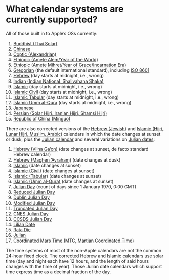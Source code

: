 # What calendar systems are currently supported?

All of those built in to Apple’s OSs currently:

1.	[Buddhist (Thai Solar)](https://en.wikipedia.org/wiki/Thai_solar_calendar)
2.	[Chinese](https://en.wikipedia.org/wiki/Chinese_calendar#Modern_calendars)
3.	[Coptic (Alexandrian)](https://en.wikipedia.org/wiki/Coptic_calendar)
4.	[Ethiopic (Amete Alem/Year of the World)](https://en.wikipedia.org/wiki/Ethiopian_calendar#Anno_Mundi_according_to_Panodoros)
5.	[Ethiopic (Amete Mihret/Year of Grace/Incarnation Era)](https://en.wikipedia.org/wiki/Ethiopian_calendar#Incarnation_Era)
6.	[Gregorian](https://en.wikipedia.org/wiki/Gregorian_calendar) (the default international standard), including [ISO 8601](https://en.wikipedia.org/wiki/ISO_8601)
7.	[Hebrew](https://en.wikipedia.org/wiki/Hebrew_calendar) (day starts at midnight, i.e., wrong)
8.	[Indian (Indian National, Shalivahana Shaka)](https://en.wikipedia.org/wiki/Indian_national_calendar)
9.	[Islamic](https://en.wikipedia.org/wiki/Islamic_calendar) (day starts at midnight, i.e., wrong)
10.	[Islamic Civil](https://en.wikipedia.org/wiki/Islamic_calendar) (day starts at midnight, i.e., wrong)
11.	[Islamic Tabular](https://en.wikipedia.org/wiki/Islamic_calendar) (day starts at midnight, i.e., wrong)
12.	[Islamic Umm al-Qura](https://en.wikipedia.org/wiki/Islamic_calendar) (day starts at midnight, i.e., wrong)
14.	[Japanese](https://en.wikipedia.org/wiki/Japanese_calendar#Gregorian_Calendar_(seireki))
15.	[Persian (Solar Hijri, Iranian Hijri, Shamsi Hijri)](https://en.wikipedia.org/wiki/Solar_Hijri_calendar)
16.	[Republic of China (Minguo)](https://en.wikipedia.org/wiki/Republic_of_China_calendar)

There are also corrected versions of the [Hebrew (Jewish)](https://en.wikipedia.org/wiki/Hebrew_calendar) and [Islamic (Hijri, Lunar Hijri, Muslim, Arabic)](https://en.wikipedia.org/wiki/Islamic_calendar) calendars in which the date changes at sunset or dusk, plus the [Julian calendar](https://en.wikipedia.org/wiki/Julian_calendar) and several variations on [Julian dates](https://en.wikipedia.org/wiki/Julian_day):

1.	[Hebrew (Vilna Ga’on)](https://en.wikipedia.org/wiki/Hebrew_calendar) (date changes at sunset, de facto standard Hebrew calendar)
2.	[Hebrew (Maghen ’Avraham)](https://en.wikipedia.org/wiki/Hebrew_calendar) (date changes at dusk)
3.	[Islamic](https://en.wikipedia.org/wiki/Islamic_calendar) (date changes at sunset)
4.	[Islamic (Civil)](https://en.wikipedia.org/wiki/Islamic_calendar) (date changes at sunset)
5.	[Islamic (Tabular)](https://en.wikipedia.org/wiki/Islamic_calendar) (date changes at sunset)
6.	[Islamic (Umm al-Qura)](https://en.wikipedia.org/wiki/Islamic_calendar) (date changes at sunset)
7.	[Julian Day](https://en.wikipedia.org/wiki/Islamic_calendar) (count of days since 1 January 1970, 0:00 GMT)
8.	[Reduced Julian Day](https://en.wikipedia.org/wiki/Julian_day)
9.	[Dublin Julian Day](https://en.wikipedia.org/wiki/Julian_day)
10.	[Modified Julian Day](https://en.wikipedia.org/wiki/Julian_day)
11.	[Truncated Julian Day](https://en.wikipedia.org/wiki/Julian_day)
12.	[CNES Julian Day](https://en.wikipedia.org/wiki/Julian_day)
13.	[CCSDS Julian Day](https://en.wikipedia.org/wiki/Julian_day)
14.	[Lilian Date](https://en.wikipedia.org/wiki/Lilian_date)
15.	[Rata Die](https://en.wikipedia.org/wiki/Rata_Die)
16. [Julian](https://en.wikipedia.org/wiki/Julian_calendar) 
17. [Coordinated Mars Time (MTC, Martian Coordinated Time)](https://en.wikipedia.org/wiki/Timekeeping_on_Mars#Coordinated_Mars_Time)

The time systems of most of the non-Apple calendars are not the common 24-hour fixed clock.  The corrected Hebrew and Islamic calendars use solar time (day and night each have 12 hours, and the length of said hours changes with the time of year).  Those Julian date calendars which support time express time as a decimal fraction of the day.
